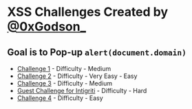 # XSS Challenges Created by <a href="https://twitter.com/0xGodson_">@0xGodson_</a>

## Goal is to Pop-up `alert(document.domain)`

*  <a href="/chal1/">Challenge 1</a> - Difficulty - Medium
*  <a href="/chal2/">Challenge 2</a> - Difficulty - Very Easy - Easy
*  <a href="/chal3/">Challenge 3</a> - Difficulty - Medium
*  <a href="//challenge-1022.intigriti.io">Guest Challenge for Intigriti</a> - Difficulty - Hard
*  <a href="/chal3/">Challenge 4</a> - Difficulty - Easy

